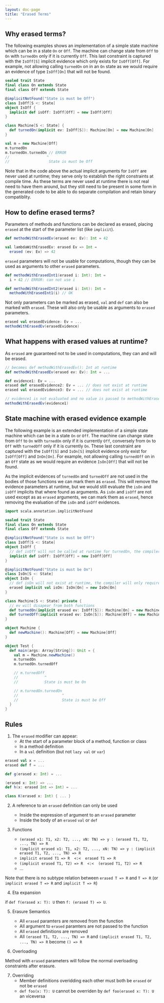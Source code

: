 ```yaml
---
layout: doc-page
title: "Erased Terms"
---
```


Why erased terms?
----------------------
The following examples shows an implementation of a simple state machine which can be in a state `On` or `Off`.
The machine can change state from `Off` to `On` with `turnedOn` only if it is currently `Off`. This last constraint is
captured with the `IsOff[S]` implicit evidence which only exists for `IsOff[Off]`.
For example, not allowing calling `turnedOn` on in an `On` state as we would require an evidence of type `IsOff[On]` that will not be found.

```scala
sealed trait State
final class On extends State
final class Off extends State

@implicitNotFound("State is must be Off")
class IsOff[S <: State]
object IsOff {
  implicit def isOff: IsOff[Off] = new IsOff[Off]
}

class Machine[S <: State] {
  def turnedOn(implicit ev: IsOff[S]): Machine[On] = new Machine[On]
}

val m = new Machine[Off]
m.turnedOn
m.turnedOn.turnedOn // ERROR
//                 ^
//                  State is must be Off
```

Note that in the code above the actual implicit arguments for `IsOff` are never used at runtime; they serve only to establish the right constraints at compile time.
As these terms are never used at runtime there is not real need to have them around, but they still need to be
present in some form in the generated code to be able to do separate compilation and retain binary compatiblity.

How to define erased terms?
-------------------------------
Parameters of methods and functions can be declared as erased, placing `erased` at the start of the parameter list (like `implicit`).

```scala
def methodWithErasedEv(erased ev: Ev): Int = 42

val lambdaWithErasedEv: erased Ev => Int =
  erased (ev: Ev) => 42
```

`erased` parameters will not be usable for computations, though they can be used as arguments to other `erased` parameters.

```scala
def methodWithErasedInt1(erased i: Int): Int =
  i + 42 // ERROR: can not use i

def methodWithErasedInt2(erased i: Int): Int =
  methodWithErasedInt1(i) // OK
```

Not only parameters can be marked as erased, `val` and `def` can also be marked with `erased`. These will also only be usable as arguments to `erased` parameters.

```scala
erased val erasedEvidence: Ev = ...
methodWithErasedEv(erasedEvidence)
```

What happens with erased values at runtime?
-------------------------------------------
As `erased` are guaranteed not to be used in computations, they can and will be erased.

```scala
// becomes def methodWithErasedEv(): Int at runtime
def methodWithErasedEv(erased ev: Ev): Int = ...

def evidence1: Ev = ...
erased def erasedEvidence2: Ev = ... // does not exist at runtime
erased val erasedEvidence3: Ev = ... // does not exist at runtime

// evidence1 is not evaluated and no value is passed to methodWithErasedEv
methodWithErasedEv(evidence1)
```

State machine with erased evidence example
------------------------------------------
The following example is an extended implementation of a simple state machine which can be in a state `On` or `Off`.
The machine can change state from `Off` to `On` with `turnedOn` only if it is currently `Off`, 
conversely from `On` to `Off` with `turnedOff` only if it is currently `On`. These last constraint are
captured with the `IsOff[S]` and `IsOn[S]` implicit evidence only exist for `IsOff[Off]` and `InOn[On]`. 
For example, not allowing calling `turnedOff` on in an `Off` state as we would require an evidence `IsOn[Off]` 
that will not be found.

As the implicit evidences of `turnedOn` and `turnedOff` are not used in the bodies of those functions 
we can mark them as `erased`. This will remove the evidence parameters at runtime, but we would still
evaluate the `isOn` and `isOff` implicits that where found as arguments.
As `isOn` and `isOff` are not used except as as `erased` arguments, we can mark them as `erased`, hence
removing the evaluation of the `isOn` and `isOff` evidences.

```scala
import scala.annotation.implicitNotFound

sealed trait State
final class On extends State
final class Off extends State

@implicitNotFound("State is must be Off")
class IsOff[S <: State]
object IsOff {
  // def isOff will not be called at runtime for turnedOn, the compiler will only require that this evidence exists
  implicit def isOff: IsOff[Off] = new IsOff[Off]
}

@implicitNotFound("State is must be On")
class IsOn[S <: State]
object IsOn {
  // def isOn will not exist at runtime, the compiler will only require that this evidence exists at compile time
  erased implicit val isOn: IsOn[On] = new IsOn[On]
}

class Machine[S <: State] private {
  // ev will disapear from both functions
  def turnedOn(implicit erased ev: IsOff[S]): Machine[On] = new Machine[On]
  def turnedOff(implicit erased ev: IsOn[S]): Machine[Off] = new Machine[Off]
}

object Machine {
  def newMachine(): Machine[Off] = new Machine[Off]
}

object Test {
  def main(args: Array[String]): Unit = {
    val m = Machine.newMachine()
    m.turnedOn
    m.turnedOn.turnedOff

    // m.turnedOff
    //            ^
    //            State is must be On

    // m.turnedOn.turnedOn
    //                    ^
    //                    State is must be Off
  }
}
```


Rules
-----

1. The `erased` modifier can appear:
   * At the start of a parameter block of a method, function or class
   * In a method definition
   * In a `val` definition (but not `lazy val` or `var`)

```scala
erased val x = ...
erased def f = ...

def g(erased x: Int) = ...

(erased x: Int) => ...
def h(x: erased Int => Int) = ...

class K(erased x: Int) { ... }
```


2. A reference to an `erased` definition can only be used
   * Inside the expression of argument to an `erased` parameter
   * Inside the body of an `erased` `val` or `def`


3. Functions
   * `(erased x1: T1, x2: T2, ..., xN: TN) => y : (erased T1, T2, ..., TN) => R`
   * `(implicit erased x1: T1, x2: T2, ..., xN: TN) => y : (implicit erased T1, T2, ..., TN) => R`
   * `implicit erased T1 => R  <:<  erased T1 => R`
   * `(implicit erased T1, T2) => R  <:<  (erased T1, T2) => R`
   *  ...

Note that there is no subtype relation between `erased T => R` and `T => R` (or `implicit erased T => R` and `implicit T => R`)


4. Eta expansion

if `def f(erased x: T): U` then `f: (erased T) => U`.


5. Erasure Semantics
   * All `erased` paramters are removed from the function
   * All argument to `erased` paramters are not passed to the function
   * All `erased` definitions are removed
   * All `(erased T1, T2, ..., TN) => R` and `(implicit erased T1, T2, ..., TN) => R` become `() => R`


6. Overloading

Method with `erased` parameters will follow the normal overloading constraints after erasure.


7. Overriding
   * Member definitions overidding each other must both be `erased` or not be `erased`
   * `def foo(x: T): U` cannot be overriden by `def foo(erased x: T): U` an viceversa

